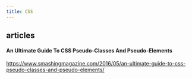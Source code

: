 ```yaml
---
title: CSS
---
```




## articles

#### An Ultimate Guide To CSS Pseudo-Classes And Pseudo-Elements
https://www.smashingmagazine.com/2016/05/an-ultimate-guide-to-css-pseudo-classes-and-pseudo-elements/
